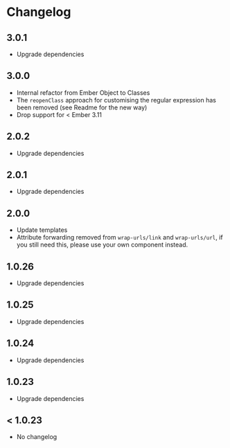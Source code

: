 # Changelog

## 3.0.1

- Upgrade dependencies

## 3.0.0

- Internal refactor from Ember Object to Classes
- The `reopenClass` approach for customising the regular expression has been removed (see Readme for the new way)
- Drop support for < Ember 3.11

## 2.0.2

- Upgrade dependencies

## 2.0.1

- Upgrade dependencies

## 2.0.0

- Update templates
- Attribute forwarding removed from `wrap-urls/link` and `wrap-urls/url`,
  if you still need this, please use your own component instead.

## 1.0.26

- Upgrade dependencies

## 1.0.25

- Upgrade dependencies

## 1.0.24

- Upgrade dependencies

## 1.0.23

- Upgrade dependencies

## < 1.0.23

- No changelog
